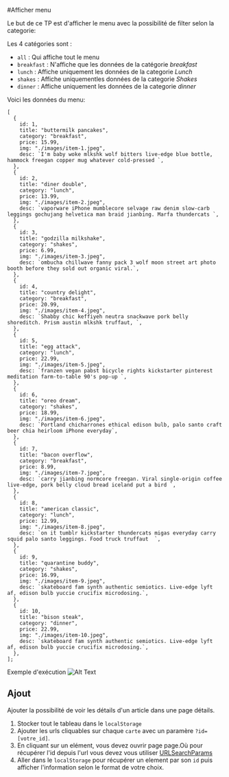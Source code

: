 #Afficher menu

Le but de ce TP est d'afficher le menu avec la possibilité de filter selon la categorie:

Les 4 catégories sont :

- `all` : Qui affiche tout le menu
- `breakfast` : N'affiche que les données de la catégorie _breakfast_
- `lunch` : Affiche uniquement les données de la categorie _Lunch_
- `shakes` : Affiche uniquementles données de la categorie _Shakes_
- `dinner` : Affiche uniquement les données de la categorie _dinner_

Voici les données du menu:

```
[
  {
    id: 1,
    title: "buttermilk pancakes",
    category: "breakfast",
    price: 15.99,
    img: "./images/item-1.jpeg",
    desc: `I'm baby woke mlkshk wolf bitters live-edge blue bottle, hammock freegan copper mug whatever cold-pressed `,
  },
  {
    id: 2,
    title: "diner double",
    category: "lunch",
    price: 13.99,
    img: "./images/item-2.jpeg",
    desc: `vaporware iPhone mumblecore selvage raw denim slow-carb leggings gochujang helvetica man braid jianbing. Marfa thundercats `,
  },
  {
    id: 3,
    title: "godzilla milkshake",
    category: "shakes",
    price: 6.99,
    img: "./images/item-3.jpeg",
    desc: `ombucha chillwave fanny pack 3 wolf moon street art photo booth before they sold out organic viral.`,
  },
  {
    id: 4,
    title: "country delight",
    category: "breakfast",
    price: 20.99,
    img: "./images/item-4.jpeg",
    desc: `Shabby chic keffiyeh neutra snackwave pork belly shoreditch. Prism austin mlkshk truffaut, `,
  },
  {
    id: 5,
    title: "egg attack",
    category: "lunch",
    price: 22.99,
    img: "./images/item-5.jpeg",
    desc: `franzen vegan pabst bicycle rights kickstarter pinterest meditation farm-to-table 90's pop-up `,
  },
  {
    id: 6,
    title: "oreo dream",
    category: "shakes",
    price: 18.99,
    img: "./images/item-6.jpeg",
    desc: `Portland chicharrones ethical edison bulb, palo santo craft beer chia heirloom iPhone everyday`,
  },
  {
    id: 7,
    title: "bacon overflow",
    category: "breakfast",
    price: 8.99,
    img: "./images/item-7.jpeg",
    desc: `carry jianbing normcore freegan. Viral single-origin coffee live-edge, pork belly cloud bread iceland put a bird `,
  },
  {
    id: 8,
    title: "american classic",
    category: "lunch",
    price: 12.99,
    img: "./images/item-8.jpeg",
    desc: `on it tumblr kickstarter thundercats migas everyday carry squid palo santo leggings. Food truck truffaut  `,
  },
  {
    id: 9,
    title: "quarantine buddy",
    category: "shakes",
    price: 16.99,
    img: "./images/item-9.jpeg",
    desc: `skateboard fam synth authentic semiotics. Live-edge lyft af, edison bulb yuccie crucifix microdosing.`,
  },
  {
    id: 10,
    title: "bison steak",
    category: "dinner",
    price: 22.99,
    img: "./images/item-10.jpeg",
    desc: `skateboard fam synth authentic semiotics. Live-edge lyft af, edison bulb yuccie crucifix microdosing.`,
  },
];
```

Exemple d'exécution
![Alt Text](https://res.cloudinary.com/jochri3/image/upload/v1658915519/gif%20exercices/tp4-menu.gif)

## Ajout

Ajouter la possibilité de voir les détails d'un article dans une page détails.

1. Stocker tout le tableau dans le `localStorage`
2. Ajouter les urls cliquables sur chaque `carte` avec un paramère `?id=[votre_id]`.
3. En cliquant sur un elément, vous devez ouvrir page page.Où pour récupérer l'id depuis l'url vous devez vous utiliser [URLSearchParams](https://developer.mozilla.org/en-US/docs/Web/API/URLSearchParams)
4. Aller dans le `localStorage` pour récupérer un element par son `id` puis afficher l'information selon le format de votre choix.

